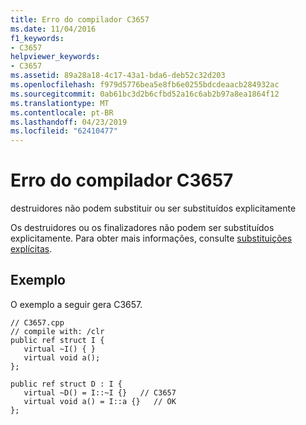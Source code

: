 ```yaml
---
title: Erro do compilador C3657
ms.date: 11/04/2016
f1_keywords:
- C3657
helpviewer_keywords:
- C3657
ms.assetid: 89a28a18-4c17-43a1-bda6-deb52c32d203
ms.openlocfilehash: f979d5776bea5e8fb6e0255bdcdeaacb284932ac
ms.sourcegitcommit: 0ab61bc3d2b6cfbd52a16c6ab2b97a8ea1864f12
ms.translationtype: MT
ms.contentlocale: pt-BR
ms.lasthandoff: 04/23/2019
ms.locfileid: "62410477"
---
```

# <a name="compiler-error-c3657"></a>Erro do compilador C3657

destruidores não podem substituir ou ser substituídos explicitamente

Os destruidores ou os finalizadores não podem ser substituídos explicitamente. Para obter mais informações, consulte [substituições explícitas](../../extensions/explicit-overrides-cpp-component-extensions.md).

## <a name="example"></a>Exemplo

O exemplo a seguir gera C3657.

```
// C3657.cpp
// compile with: /clr
public ref struct I {
   virtual ~I() { }
   virtual void a();
};

public ref struct D : I {
   virtual ~D() = I::~I {}   // C3657
   virtual void a() = I::a {}   // OK
};
```